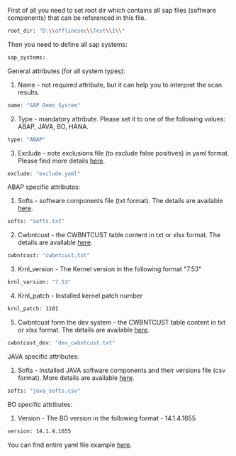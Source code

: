 First of all you need to set root dir which contains all sap files (software components) that can be referenced in this file.
```sh
root_dir: "D:\\offlinesec\\Test\\1\\"
```
Then you need to define all sap systems:
```sh
sap_systems:
```

General attributes (for all system types):
1. Name - not required attribute, but it can help you to interpret the scan results.
```sh
name: "SAP Demo System"
```
2. Type - mandatory attribute. Please set it to one of the following values: ABAP, JAVA, BO, HANA.
```sh
type: "ABAP"
```
3. Exclude  - note exclusions file (to exclude false positives) in yaml format. Please find more details [here](./exclude_file_structure.md).
```sh
exclude: "exclude.yaml"
```

ABAP specific attributes:
1. Softs - software components file (txt format). The details are available [here](./how_to_prepare_sap_softs.md).
```sh
softs: "softs.txt"
```
2. Cwbntcust - the CWBNTCUST table content in txt or xlsx format. The details are available [here](./how_to_prepare_sap_softs.md).
```sh
cwbntcust: "cwbntcust.txt"
```
3. Krnl_version - The Kernel version in the following format  "7.53"
```sh
krnl_version: "7.53"
```
4. Krnl_patch - Installed kernel patch number
```sh
krnl_patch: 1101
```
5. Cwbntcust form the dev system - the CWBNTCUST table content in txt or xlsx format. The details are available [here](./how_to_prepare_sap_softs.md).
```sh
cwbntcust_dev: "dev_cwbntcust.txt"
```

JAVA specific attributes:
1. Softs - Installed JAVA software components and their versions file (csv format). More details are available [here](./how_to_prepare_java_softs.md).
```sh
softs: "java_softs.csv"
```

BO specific attributes:
1. Version - The BO version in the following format - 14.1.4.1655
```sh
version: 14.1.4.1655
```

You can find entire yaml file example [here](./yaml_fil_example.yaml).